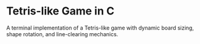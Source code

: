 # Tetris-like Game in C

A terminal implementation of a Tetris-like game with dynamic board sizing, shape rotation, and line-clearing mechanics.
